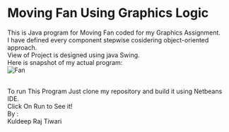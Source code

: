 # Moving Fan Using Graphics Logic
This is Java program for Moving Fan coded for my Graphics Assignment.<br />
I have defined every component stepwise cosidering object-oriented approach.<br />
View of Project is designed using java Swing.<br />
Here is snapshot of my actual program:<br/>
![Fan](https://user-images.githubusercontent.com/34531635/61663445-3d2c0600-acee-11e9-9b87-6610149e182a.gif)

<br />
To run This Program Just clone my repository and build it using Netbeans IDE.<br />
Click On Run to See it!<br />
By :
<br />
Kuldeep Raj Tiwari
